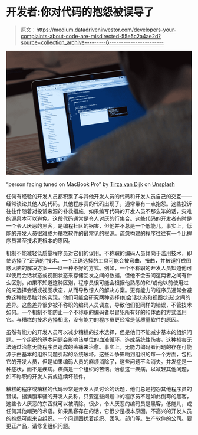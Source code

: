 # 开发者:你对代码的抱怨被误导了

> 原文：<https://medium.datadriveninvestor.com/developers-your-complaints-about-code-are-misdirected-55e5c2a4ae2d?source=collection_archive---------6----------------------->

![](img/8551fdcb9a2f4855ede9c94c9c301787.png)

“person facing tuned on MacBook Pro” by [Tirza van Dijk](https://unsplash.com/@tirzavandijk?utm_source=medium&utm_medium=referral) on [Unsplash](https://unsplash.com?utm_source=medium&utm_medium=referral)

任何有经验的开发人员都积累了与其他开发人员的代码和开发人员自己的交互——经常谈论其他人的代码。其他程序员的代码出现了，通常带有一点抱怨。这些投诉往往伴随着对投诉来源的补救措施。如果编写代码的开发人员不那么笨的话，灾难的源泉本可以避免。这段代码通常是令人讨厌的行集合。这些代码的开发者有时是一个令人厌恶的黑客，是编程社区的祸害，但他并不总是一个低能儿。事实上，低能的开发人员很难成为糟糕软件的最常见的根源。疏忽构建的程序往往有一个比程序员甚至技术更根本的原因。

机制不能减轻低质量程序员对它们的误用。不称职的编码人员倾向于滥用技术，即使选择了“正确的”技术。一个正确选择的工具可能会被弯曲、扭曲，并被锤打成困惑大脑的解决方案——以一种不好的方式。例如，一个不称职的开发人员知道他可以使用会话状态或视图状态来存储回发之间的数据，但他不会去问这两者之间有什么区别。如果不知道这种区别，程序员很可能会根据他熟悉的和/或他以前使用过的来选择会话或视图状态，从而导致惊人的解决方案。更有能力的程序员通常会避免这种绞尽脑汁的实现，他们可能会研究两种选择(如会话状态和视图状态)之间的差异。这些差异很少被不称职的编码人员调查，导致他们犯同样的错误，不管技术如何。一个机制不能防止一个不称职的编码者以冒犯所有好的和体面的方式滥用它。与糟糕的技术选择相比，没有能力的程序员更经常是低质量软件的原因。

虽然有能力的开发人员可以减少糟糕的技术选择，但是他们不能减少基本的组织问题。一个组织的基本问题会影响该单位的血液循环，造成系统性伤害。这种损害无法通过治愈无能程序员造成的头痛来治愈。事实上，无能力编码者问题的存在可能源于由基本的组织问题引起的系统破坏。这些斗争影响到组织的每一个方面，包括它的开发人员，但是如果编码人员的麻烦消除了，这些问题不会消失。并发症是一种症状，而不是疾病。疾病是一个组织的苦恼。治愈这一疾病，以减轻其他问题，如不称职的开发人员或连续坏软件。

糟糕的程序或糟糕的代码经常是开发人员讨论的话题，他们总是抱怨其他程序员的错误。据满腹牢骚的开发人员称，只要这些问题中的程序员不是如此倒霉的黑客，这些令人厌恶的东西就可以被清除。很少，令人厌恶的编码员是黑客，低能儿，或任何其他嘲笑的术语。如果黑客存在的话，它很少是根本原因。不高兴的开发人员的抱怨可能来自组织。一个问题困扰着组织、团队、部门等。生产软件的公司。要更正产品，请修复组织问题。